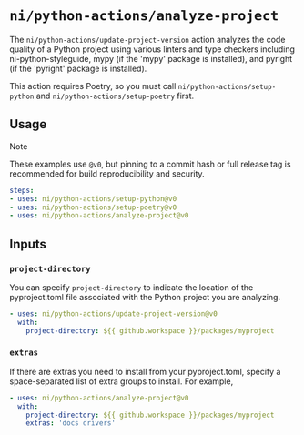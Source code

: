 # `ni/python-actions/analyze-project`

The `ni/python-actions/update-project-version` action analyzes the code quality
of a Python project using various linters and type checkers including
ni-python-styleguide, mypy (if the 'mypy' package is installed), and pyright
(if the 'pyright' package is installed).

This action requires Poetry, so you must call `ni/python-actions/setup-python` and
`ni/python-actions/setup-poetry` first.

## Usage

> [!NOTE]
> These examples use `@v0`, but pinning to a commit hash or full release tag is recommended for
> build reproducibility and security.

```yaml
steps:
- uses: ni/python-actions/setup-python@v0
- uses: ni/python-actions/setup-poetry@v0
- uses: ni/python-actions/analyze-project@v0
```

## Inputs

### `project-directory`

You can specify `project-directory` to indicate the location of the pyproject.toml
file associated with the Python project you are analyzing.

```yaml
- uses: ni/python-actions/update-project-version@v0
  with:
    project-directory: ${{ github.workspace }}/packages/myproject
```

### `extras`

If there are extras you need to install from your pyproject.toml, specify a space-separated list
of extra groups to install. For example, 

```yaml
- uses: ni/python-actions/analyze-project@v0
  with:
    project-directory: ${{ github.workspace }}/packages/myproject
    extras: 'docs drivers'
```
